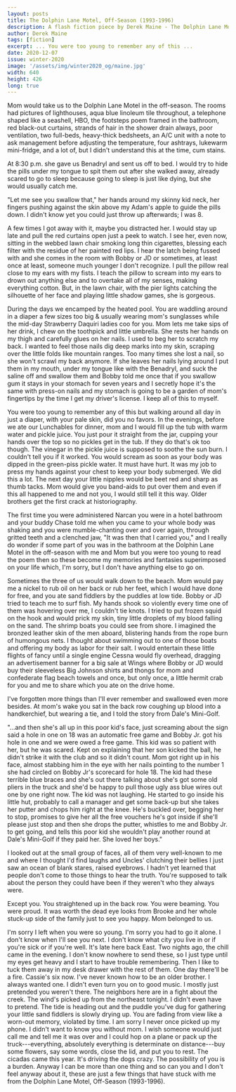 ```yaml
---
layout: posts
title: The Dolphin Lane Motel, Off-Season (1993-1996)
description: A flash fiction piece by Derek Maine - The Dolphin Lane Motel, Off-Season (1993-1996)
author: Derek Maine
tags: [fiction]
excerpt: ... You were too young to remember any of this ...
date: 2020-12-07
issue: winter-2020
image: '/assets/img/winter2020_og/maine.jpg'
width: 640
height: 426
long: true
---
```


Mom would take us to the Dolphin Lane Motel in the off-season. The rooms
had pictures of lighthouses, aqua blue linoleum tile throughout, a
telephone shaped like a seashell, HBO, the footsteps poem framed in the
bathroom, red black-out curtains, strands of hair in the shower drain
always, poor ventilation, two full-beds, heavy-thick bedsheets, an A/C
unit with a note to ask management before adjusting the temperature,
four ashtrays, lukewarm mini-fridge, and a lot of, but I didn't
understand this at the time, cum stains.

At 8:30 p.m. she gave us Benadryl and sent us off to bed. I would try to
hide the pills under my tongue to spit them out after she walked away,
already scared to go to sleep because going to sleep is just like dying,
but she would usually catch me.

"Let me see you swallow that," her hands around my skinny kid neck, her
fingers pushing against the skin above my Adam's apple to guide the
pills down. I didn't know yet you could just throw up afterwards; I was
8.

A few times I got away with it, maybe you distracted her. I would stay
up late and pull the red curtains open just a peek to watch. I see her,
even now, sitting in the webbed lawn chair smoking long thin cigarettes,
blessing each filter with the residue of her painted red lips. I hear
the latch being fussed with and she comes in the room with Bobby or JD
or sometimes, at least once at least, someone much younger I don't
recognize. I pull the pillow real close to my ears with my fists. I
teach the pillow to scream into my ears to drown out anything else and
to overtake all of my senses, making everything cotton. But, in the lawn
chair, with the pier lights catching the silhouette of her face and
playing little shadow games, she is gorgeous.

During the days we encamped by the heated pool. You are waddling around
in a diaper a few sizes too big & usually wearing mom's sunglasses while
the mid-day Strawberry Daquiri ladies coo for you. Mom lets me take sips
of her drink, I chew on the toothpick and little umbrella. She rests her
hands on my thigh and carefully glues on her nails. I used to beg her to
scratch my back. I wanted to feel those nails dig deep marks into my
skin, scraping over the little folds like mountain ranges. Too many
times she lost a nail, so she won't scrawl my back anymore. If she
leaves her nails lying around I put them in my mouth, under my tongue
like with the Benadryl, and suck the saline off and swallow them and
Bobby told me once that if you swallow gum it stays in your stomach for
seven years and I secretly hope it's the same with press-on nails and my
stomach is going to be a garden of mom's fingertips by the time I get my
driver's license. I keep all of this to myself.

You were too young to remember any of this but walking around all day in
just a diaper, with your pale skin, did you no favors. In the evenings,
before we ate our Lunchables for dinner, mom and I would fill up the tub
with warm water and pickle juice. You just pour it straight from the
jar, cupping your hands over the top so no pickles get in the tub. If
they do that's ok too though. The vinegar in the pickle juice is
supposed to soothe the sun burn. I couldn't tell you if it worked. You
would scream as soon as your body was dipped in the green-piss pickle
water. It must have hurt. It was my job to press my hands against your
chest to keep your body submerged. We did this a lot. The next day your
little nipples would be beet red and sharp as thumb tacks. Mom would
give you band-aids to put over them and even if this all happened to me
and not you, I would still tell it this way. Older brothers get the
first crack at historiography.

The first time you were administered Narcan you were in a hotel bathroom
and your buddy Chase told me when you came to your whole body was
shaking and you were mumble-chanting over and over again, through
gritted teeth and a clenched jaw, "It was then that I carried you," and
I really do wonder if some part of you was in the bathroom at the
Dolphin Lane Motel in the off-season with me and Mom but you were too
young to read the poem then so these become my memories and fantasies
superimposed on your life which, I'm sorry, but I don't have anything
else to go on.

Sometimes the three of us would walk down to the beach. Mom would pay me
a nickel to rub oil on her back or rub her feet, which I would have done
for free, and you ate sand fiddlers by the puddles at low tide. Bobby or
JD tried to teach me to surf fish. My hands shook so violently every
time one of them was hovering over me, I couldn't tie knots. I tried to
put frozen squid on the hook and would prick my skin, tiny little
droplets of my blood falling on the sand. The shrimp boats you could see
from shore. I imagined the bronzed leather skin of the men aboard,
blistering hands from the rope burn of humongous nets. I thought about
swimming out to one of those boats and offering my body as labor for
their salt. I would entertain these little flights of fancy until a
single engine Cessna would fly overhead, dragging an advertisement
banner for a big sale at Wings where Bobby or JD would buy their
sleeveless Big Johnson shirts and thongs for mom and confederate flag
beach towels and once, but only once, a little hermit crab for you and
me to share which you ate on the drive home.

I've forgotten more things than I'll ever remember and swallowed even
more besides. At mom's wake you sat in the back row coughing up blood
into a handkerchief, but wearing a tie, and I told the story from Dale's
Mini-Golf.

"...and then she's all up in this poor kid's face, just screaming
about the sign said a hole in one on 18 was an automatic free game and
Bobby Jr. got his hole in one and we were owed a free game. This kid
was so patient with her, but he was scared. Kept on explaining that
her son kicked the ball, he didn't strike it with the club and so it
didn't count. Mom got right up in his face, almost stabbing him in the
eye with her nails pointing to the number 1 she had circled on Bobby
Jr's scorecard for hole 18. The kid had these terrible blue braces and
she's out there talking about she's got some old pliers in the truck
and she'd be happy to pull those ugly ass blue wires out one by one
right now. The kid was not laughing. He started to go inside his
little hut, probably to call a manager and get some back-up but she
takes her putter and chops him right at the knee. He's buckled over,
begging her to stop, promises to give her all the free vouchers he's
got inside if she'll please just stop and then she drops the putter,
whistles to me and Bobby Jr. to get going, and tells this poor kid she
wouldn't play another round at Dale's Mini-Golf if they paid her. She
loved her boys."

I looked out at the small group of faces, all of them very well-known to
me and where I thought I'd find laughs and Uncles' clutching their
bellies I just saw an ocean of blank stares, raised eyebrows. I hadn't
yet learned that people don't come to those things to hear the truth.
You're supposed to talk about the person they could have been if they
weren't who they always were.

Except you. You straightened up in the back row. You were beaming. You
were proud. It was worth the dead eye looks from Brooke and her whole
stuck-up side of the family just to see you happy. Mom belonged to us.

I'm sorry I left when you were so young. I'm sorry you had to go it
alone. I don't know when I'll see you next. I don't know what city you
live in or if you're sick or if you're well. It's late here back East.
Two nights ago, the chill came in the evening. I don't know nowhere to
send these, so I just type until my eyes get heavy and I start to have
trouble remembering. Then I like to tuck them away in my desk drawer
with the rest of them. One day there'll be a fire. Cassie's six now.
I've never known how to be an older brother. I always wanted one. I
didn't even turn you on to good music. I mostly just pretended you
weren't there. The neighbors here are in a fight about the creek. The
wind's picked up from the northeast tonight. I didn't even have to
pretend. The tide is heading out and the puddle you've dug for gathering
your little sand fiddlers is slowly drying up. You are fading from view
like a worn-out memory, violated by time. I am sorry I never once picked
up my phone. I didn't want to know you without mom. I wish someone would
just call me and tell me it was over and I could hop on a plane or pack
up the truck---everything, absolutely everything is determinate on
distance---buy some flowers, say some words, close the lid, and put you
to rest. The cicadas came this year. It's driving the dogs crazy. The
possibility of you is a burden. Anyway I can be more than one thing and
so can you and I don't feel anyway about it, these are just a few things
that have stuck with me from the Dolphin Lane Motel, Off-Season
(1993-1996).
